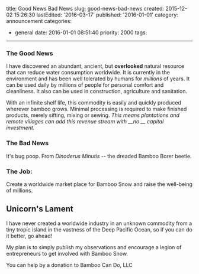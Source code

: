 title: Good News Bad News
slug: good-news-bad-news
created: 2015-12-02 15:26:30
lastEdited: '2016-03-17'
published: '2016-01-01'
category: announcement
categories:
  - general
date: 2016-01-01 08:51:40
priority: 2000
tags:
---

### The Good News
I have discovered an abundant, ancient, but **overlooked** natural resource that can reduce water consumption worldwide. It is currently in the environment and has been well tolerated by humans for *millions* of years. It can be used daily by millions of people for personal comfort and cleanliness.  It also can be used in construction, agriculture and sanitation.

With an infinite shelf life, this commodity is easily and quickly produced wherever bamboo grows. Minimal processing is required to make finished products, merely sifting, mixing or sewing. *This means plantations and remote villages can add this revenue stream with __no __ capital investment.*
### The Bad News
<!-- more -->
It's bug poop.  From *Dinoderus Minutis* -- the dreaded Bamboo Borer beetle.

### The Job:
Create a worldwide market place for Bamboo Snow and raise the well-being of millions.

## Unicorn's Lament
I have never created a worldwide industry in an unknown commodity from a tiny tropic island in the vastness of the Deep Pacific Ocean, so if you can do it better, go ahead!

My plan is to simply publish my observations and encourage a legion of entrepreneurs to get involved with Bamboo Snow.

You can help by a donation to Bamboo Can Do, LLC

